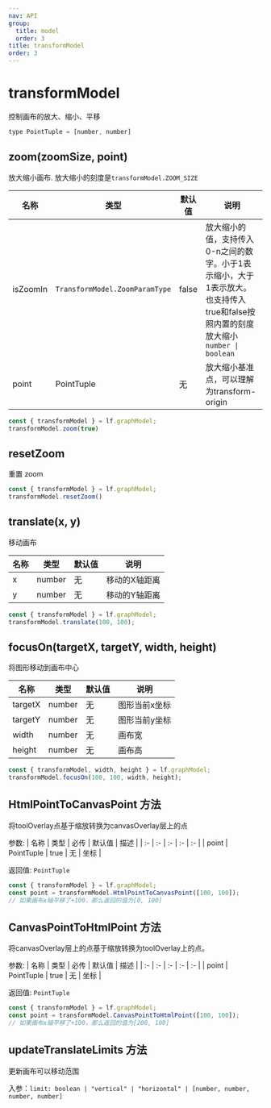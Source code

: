 ```yaml
---
nav: API
group:
  title: model
  order: 3
title: transformModel
order: 3
---
```


<style>
table td:first-of-type {
  word-break: normal;
}
</style>

# transformModel

控制画布的放大、缩小、平移

```jsx | pure
type PointTuple = [number, number]
```

## zoom(zoomSize, point)

放大缩小画布. 放大缩小的刻度是`transformModel.ZOOM_SIZE`

|名称|类型|默认值|说明|
|-|-|-|-|
|isZoomIn| `TransformModel.ZoomParamType` |false| 放大缩小的值，支持传入0-n之间的数字。小于1表示缩小，大于1表示放大。也支持传入true和false按照内置的刻度放大缩小 `number \| boolean`|
|point|PointTuple|无|放大缩小基准点，可以理解为transform-origin|

```jsx | pure
const { transformModel } = lf.graphModel;
transformModel.zoom(true)
```

## resetZoom

重置 zoom

```jsx | pure
const { transformModel } = lf.graphModel;
transformModel.resetZoom()
```

## translate(x, y)

移动画布

|名称|类型|默认值|说明|
|-|-|-|-|
|x|number|无|移动的X轴距离|
|y|number|无|移动的Y轴距离|

```jsx | pure
const { transformModel } = lf.graphModel;
transformModel.translate(100, 100);
```


## focusOn(targetX, targetY, width, height)

将图形移动到画布中心

|名称|类型|默认值|说明|
|-|-|-|-|
|targetX|number|无|图形当前x坐标|
|targetY|number|无|图形当前y坐标|
|width|number|无|画布宽|
|height|number|无|画布高|

```jsx | pure
const { transformModel, width, height } = lf.graphModel;
transformModel.focusOn(100, 100, width, height);
```

## HtmlPointToCanvasPoint <Badge>方法</Badge>

将toolOverlay点基于缩放转换为canvasOverlay层上的点

参数:
| 名称 | 类型 | 必传 | 默认值 | 描述 |
| :- | :- | :- | :- | :- |
| point | PointTuple | true | 无 | 坐标 |

返回值: `PointTuple`

```js
const { transformModel } = lf.graphModel;
const point = transformModel.HtmlPointToCanvasPoint([100, 100]);
// 如果画布x轴平移了+100，那么返回的值为[0, 100]
```

## CanvasPointToHtmlPoint <Badge>方法</Badge>

将canvasOverlay层上的点基于缩放转换为toolOverlay上的点。

参数:
| 名称 | 类型 | 必传 | 默认值 | 描述 |
| :- | :- | :- | :- | :- |
| point | PointTuple | true | 无 | 坐标 |

返回值: `PointTuple`

```js
const { transformModel } = lf.graphModel;
const point = transformModel.CanvasPointToHtmlPoint([100, 100]);
// 如果画布x轴平移了+100，那么返回的值为[200, 100]
```

## updateTranslateLimits <Badge>方法</Badge>

更新画布可以移动范围

入参：`limit: boolean | "vertical" | "horizontal" | [number, number, number, number]`